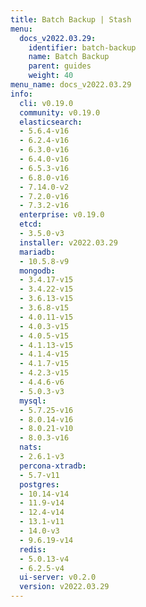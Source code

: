 ```yaml
---
title: Batch Backup | Stash
menu:
  docs_v2022.03.29:
    identifier: batch-backup
    name: Batch Backup
    parent: guides
    weight: 40
menu_name: docs_v2022.03.29
info:
  cli: v0.19.0
  community: v0.19.0
  elasticsearch:
  - 5.6.4-v16
  - 6.2.4-v16
  - 6.3.0-v16
  - 6.4.0-v16
  - 6.5.3-v16
  - 6.8.0-v16
  - 7.14.0-v2
  - 7.2.0-v16
  - 7.3.2-v16
  enterprise: v0.19.0
  etcd:
  - 3.5.0-v3
  installer: v2022.03.29
  mariadb:
  - 10.5.8-v9
  mongodb:
  - 3.4.17-v15
  - 3.4.22-v15
  - 3.6.13-v15
  - 3.6.8-v15
  - 4.0.11-v15
  - 4.0.3-v15
  - 4.0.5-v15
  - 4.1.13-v15
  - 4.1.4-v15
  - 4.1.7-v15
  - 4.2.3-v15
  - 4.4.6-v6
  - 5.0.3-v3
  mysql:
  - 5.7.25-v16
  - 8.0.14-v16
  - 8.0.21-v10
  - 8.0.3-v16
  nats:
  - 2.6.1-v3
  percona-xtradb:
  - 5.7-v11
  postgres:
  - 10.14-v14
  - 11.9-v14
  - 12.4-v14
  - 13.1-v11
  - 14.0-v3
  - 9.6.19-v14
  redis:
  - 5.0.13-v4
  - 6.2.5-v4
  ui-server: v0.2.0
  version: v2022.03.29
---
```


